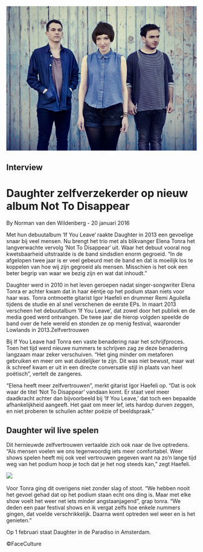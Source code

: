 <img src="/Images/Stacey Hatfield/DaughtersPRStaceyHatfield140812-2.jpg">

## Interview
# Daughter zelfverzekerder op nieuw album Not To Disappear

By Norman van den Wildenberg - 20 januari 2016

Met hun debuutalbum ‘If You Leave‘ raakte Daughter in 2013 een gevoelige snaar bij veel mensen. Nu brengt het trio met als blikvanger Elena Tonra het langverwachte vervolg ‘Not To Disappear‘ uit. Waar het debuut vooral nog kwetsbaarheid uitstraalde is de band sindsdien enorm gegroeid. “In de afgelopen twee jaar is er veel gebeurd met de band en dat is moeilijk los te koppelen van hoe wij zijn gegroeid als mensen. Misschien is het ook een beter begrip van waar we bezig zijn en wat dat inhoudt.”

Daughter werd in 2010 in het leven geroepen nadat singer-songwriter Elena Tonra er achter kwam dat in haar ééntje op het podium staan niets voor haar was. Tonra ontmoette gitarist Igor Haefeli en drummer Remi Aguilella tijdens de studie en al snel verschenen de eerste EPs. In maart 2013 verscheen het debuutalbum ‘If You Leave’, dat zowel door het publiek en de media goed werd ontvangen. De twee jaar die hierop volgden speelde de band over de hele wereld en stonden ze op menig festival, waaronder Lowlands in 2013.Zelfvertrouwen

Bij If You Leave had Tonra een vaste benadering naar het schrijfproces. Toen het tijd werd nieuwe nummers te schrijven zag ze deze benadering langzaam maar zeker verschuiven. “Het ging minder om metaforen gebruiken en meer om wat duidelijker te zijn. Dit was niet bewust, maar wat ik schreef kwam er uit in een directe conversatie stijl in plaats van heel poëtisch”, vertelt de zangeres.

“Elena heeft meer zelfvertrouwen”, merkt gitarist Igor Haefeli op. “Dat is ook waar de titel ‘Not To Disappear’ vandaan komt. Er staat veel meer daadkracht achter dan bijvoorbeeld bij ‘If You Leave,’ dat toch een bepaalde afhankelijkheid aangeeft. Het gaat om meer lef, iets hardop durven zeggen, en niet proberen te schuilen achter poëzie of beeldspraak.”

## Daughter wil live spelen

Dit hernieuwde zelfvertrouwen vertaalde zich ook naar de live optredens. “Als mensen voelen we ons tegenwoordig iets meer comfortabel. Weer shows spelen heeft mij ook veel vertrouwen gegeven want na zo’n lange tijd weg van het podium hoop je toch dat je het nog steeds kan,” zegt Haefeli.

[<img src="https://i.ytimg.com/vi/XbMFDtPYEVk/maxresdefault.jpg">](https://www.youtube.com/watch?v=XbMFDtPYEVk)

Voor Tonra ging dit overigens niet zonder slag of stoot. “We hebben nooit het gevoel gehad dat op het podium staan echt ons ding is. Maar met elke show voelt het weer net iets minder angstaanjagend”, grap tonra. “We deden een paar festival shows en ik vergat zelfs hoe enkele nummers gingen, dat voelde verschrikkelijk. Daarna went optreden wel weer en is het genieten.”

Op 1 februari staat Daughter in de Paradiso in Amsterdam.

©FaceCulture

